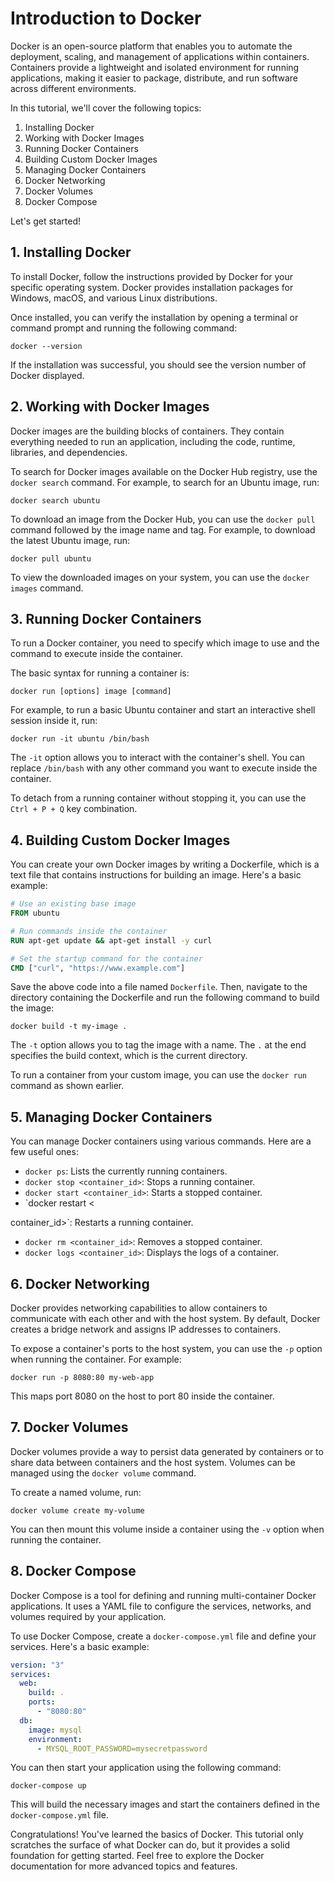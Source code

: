 # Introduction to Docker

Docker is an open-source platform that enables you to automate the deployment, scaling, and management of applications within containers. Containers provide a lightweight and isolated environment for running applications, making it easier to package, distribute, and run software across different environments.

In this tutorial, we'll cover the following topics:

1. Installing Docker
2. Working with Docker Images
3. Running Docker Containers
4. Building Custom Docker Images
5. Managing Docker Containers
6. Docker Networking
7. Docker Volumes
8. Docker Compose

Let's get started!

## 1. Installing Docker

To install Docker, follow the instructions provided by Docker for your specific operating system. Docker provides installation packages for Windows, macOS, and various Linux distributions.

Once installed, you can verify the installation by opening a terminal or command prompt and running the following command:

```
docker --version
```

If the installation was successful, you should see the version number of Docker displayed.

## 2. Working with Docker Images

Docker images are the building blocks of containers. They contain everything needed to run an application, including the code, runtime, libraries, and dependencies.

To search for Docker images available on the Docker Hub registry, use the `docker search` command. For example, to search for an Ubuntu image, run:

```
docker search ubuntu
```

To download an image from the Docker Hub, you can use the `docker pull` command followed by the image name and tag. For example, to download the latest Ubuntu image, run:

```
docker pull ubuntu
```

To view the downloaded images on your system, you can use the `docker images` command.

## 3. Running Docker Containers

To run a Docker container, you need to specify which image to use and the command to execute inside the container.

The basic syntax for running a container is:

```
docker run [options] image [command]
```

For example, to run a basic Ubuntu container and start an interactive shell session inside it, run:

```
docker run -it ubuntu /bin/bash
```

The `-it` option allows you to interact with the container's shell. You can replace `/bin/bash` with any other command you want to execute inside the container.

To detach from a running container without stopping it, you can use the `Ctrl + P + Q` key combination.

## 4. Building Custom Docker Images

You can create your own Docker images by writing a Dockerfile, which is a text file that contains instructions for building an image. Here's a basic example:

```Dockerfile
# Use an existing base image
FROM ubuntu

# Run commands inside the container
RUN apt-get update && apt-get install -y curl

# Set the startup command for the container
CMD ["curl", "https://www.example.com"]
```

Save the above code into a file named `Dockerfile`. Then, navigate to the directory containing the Dockerfile and run the following command to build the image:

```
docker build -t my-image .
```

The `-t` option allows you to tag the image with a name. The `.` at the end specifies the build context, which is the current directory.

To run a container from your custom image, you can use the `docker run` command as shown earlier.

## 5. Managing Docker Containers

You can manage Docker containers using various commands. Here are a few useful ones:

- `docker ps`: Lists the currently running containers.
- `docker stop <container_id>`: Stops a running container.
- `docker start <container_id>`: Starts a stopped container.
- `docker restart <

container_id>`: Restarts a running container.
- `docker rm <container_id>`: Removes a stopped container.
- `docker logs <container_id>`: Displays the logs of a container.

## 6. Docker Networking

Docker provides networking capabilities to allow containers to communicate with each other and with the host system. By default, Docker creates a bridge network and assigns IP addresses to containers.

To expose a container's ports to the host system, you can use the `-p` option when running the container. For example:

```
docker run -p 8080:80 my-web-app
```

This maps port 8080 on the host to port 80 inside the container.

## 7. Docker Volumes

Docker volumes provide a way to persist data generated by containers or to share data between containers and the host system. Volumes can be managed using the `docker volume` command.

To create a named volume, run:

```
docker volume create my-volume
```

You can then mount this volume inside a container using the `-v` option when running the container.

## 8. Docker Compose

Docker Compose is a tool for defining and running multi-container Docker applications. It uses a YAML file to configure the services, networks, and volumes required by your application.

To use Docker Compose, create a `docker-compose.yml` file and define your services. Here's a basic example:

```yaml
version: "3"
services:
  web:
    build: .
    ports:
      - "8080:80"
  db:
    image: mysql
    environment:
      - MYSQL_ROOT_PASSWORD=mysecretpassword
```

You can then start your application using the following command:

```
docker-compose up
```

This will build the necessary images and start the containers defined in the `docker-compose.yml` file.

Congratulations! You've learned the basics of Docker. This tutorial only scratches the surface of what Docker can do, but it provides a solid foundation for getting started. Feel free to explore the Docker documentation for more advanced topics and features.
